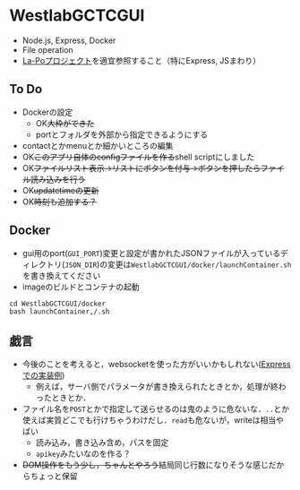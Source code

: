 # WestlabGCTCGUI

* Node.js, Express, Docker  
* File operation
* [La-Poプロジェクト](https://github.com/matzTada/La-Po)を適宜参照すること（特にExpress, JSまわり）

## To Do

* Dockerの設定
	* OK~~大枠ができた~~
	* portとフォルダを外部から指定できるようにする
* contactとかmenuとか細かいところの編集
* OK~~このアプリ自体のconfigファイルを作る~~shell scriptにしました
* OK~~ファイルリスト表示→リストにボタンを付与→ボタンを押したらファイル読み込みを行う~~
* OK~~updatetimeの更新~~
* OK~~時刻も追加する？~~

## Docker

* gui用のport(```GUI_PORT```)変更と設定が書かれたJSONファイルが入っているディレクトリ(```JSON_DIR```)の変更は```WestlabGCTCGUI/docker/launchContainer.sh```を書き換えてください
* imageのビルドとコンテナの起動  
```
cd WestlabGCTCGUI/docker
bash launchContainer,/.sh
```

## 戯言
* 今後のことを考えると，websocketを使った方がいいかもしれない([Expressでの実装例](https://team-lab.github.io/skillup-nodejs/3/1.html))
	* 例えば，サーバ側でパラメータが書き換えられたときとか，処理が終わったときとか．
* ファイル名を```POST```とかで指定して送らせるのは鬼のように危ないな．```..```とか使えば実質どこでも行けちゃうわけだし．```read```も危ないが，writeは相当やばい
	* 読み込み，書き込み含め，パスを固定
	* ```apikey```みたいなのを作る？
* ~~DOM操作をもう少し，ちゃんとやろう~~結局同じ行数になりそうな感じだからちょっと保留
